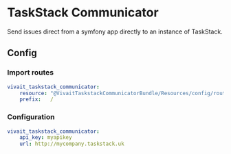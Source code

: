 # TaskStack Communicator

Send issues direct from a symfony app directly to an instance of TaskStack.

## Config
### Import routes
```yaml
vivait_taskstack_communicator:
    resource: "@VivaitTaskstackCommunicatorBundle/Resources/config/routing.yml"
    prefix:   /
```

### Configuration
```yaml
vivait_taskstack_communicator:
    api_key: myapikey
    url: http://mycompany.taskstack.uk
```
